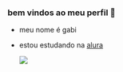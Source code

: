 ### bem vindos ao meu perfil 💙

- meu nome é gabi

- estou estudando na [alura](https://alura.com.br)

  ![](https://media.tenor.com/eRGU5l2v-_wAAAAi/cat-meme.gif)


